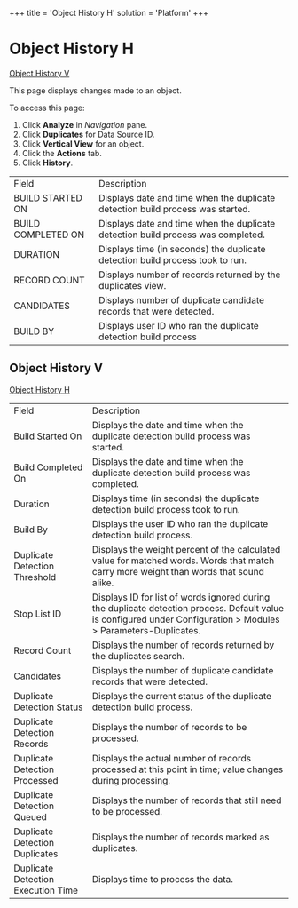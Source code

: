 +++
title = 'Object History H'
solution = 'Platform'
+++

# Object History H

[Object History V](Object_Columns_H#Object_Columns_V)

<div class="use">

This page displays changes made to an object.

</div>

To access this page:

1.  Click **Analyze** in *Navigation* pane.
2.  Click **Duplicates** for Data Source ID.
3.  Click <span style="font-weight: bold;">Vertical View</span> for an
    object.
4.  Click the <span style="font-weight: bold;">Actions</span> tab.
5.  Click
**History**.

|                    |                                                                                  |
| ------------------ | -------------------------------------------------------------------------------- |
| Field              | Description                                                                      |
| BUILD STARTED ON   | Displays date and time when the duplicate detection build process was started.   |
| BUILD COMPLETED ON | Displays date and time when the duplicate detection build process was completed. |
| DURATION           | Displays time (in seconds) the duplicate detection build process took to run.    |
| RECORD COUNT       | Displays number of records returned by the duplicates view.                      |
| CANDIDATES         | Displays number of duplicate candidate records that were detected.               |
| BUILD BY           | Displays user ID who ran the duplicate detection build process                   |

## <span id="Object_History_V"></span>Object History V

[Object History
H](#)

|                                    |                                                                                                                                                                    |
| ---------------------------------- | ------------------------------------------------------------------------------------------------------------------------------------------------------------------ |
| Field                              | Description                                                                                                                                                        |
| Build Started On                   | Displays the date and time when the duplicate detection build process was started.                                                                                 |
| Build Completed On                 | Displays the date and time when the duplicate detection build process was completed.                                                                               |
| Duration                           | Displays time (in seconds) the duplicate detection build process took to run.                                                                                      |
| Build By                           | Displays the user ID who ran the duplicate detection build process.                                                                                                |
| Duplicate Detection Threshold      | Displays the weight percent of the calculated value for matched words. Words that match carry more weight than words that sound alike.                             |
| Stop List ID                       | Displays ID for list of words ignored during the duplicate detection process. Default value is configured under Configuration \> Modules \> Parameters-Duplicates. |
| Record Count                       | Displays the number of records returned by the duplicates search.                                                                                                  |
| Candidates                         | Displays the number of duplicate candidate records that were detected.                                                                                             |
| Duplicate Detection Status         | Displays the current status of the duplicate detection build process.                                                                                              |
| Duplicate Detection Records        | Displays the number of records to be processed.                                                                                                                    |
| Duplicate Detection Processed      | Displays the actual number of records processed at this point in time; value changes during processing.                                                            |
| Duplicate Detection Queued         | Displays the number of records that still need to be processed.                                                                                                    |
| Duplicate Detection Duplicates     | Displays the number of records marked as duplicates.                                                                                                               |
| Duplicate Detection Execution Time | Displays time to process the data.                                                                                                                                 |
